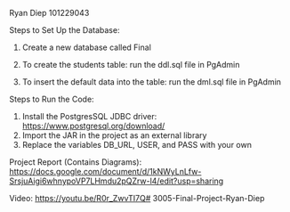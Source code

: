 Ryan Diep
101229043

Steps to Set Up the Database:
1. Create a new database called Final
2. To create the students table:
run the ddl.sql file in PgAdmin

3. To insert the default data into the table:
run the dml.sql file in PgAdmin

Steps to Run the Code:
1. Install the PostgresSQL JDBC driver: https://www.postgresql.org/download/
2. Import the JAR in the project as an external library
3. Replace the variables DB_URL, USER, and PASS with your own

Project Report (Contains Diagrams):
https://docs.google.com/document/d/1kNWyLnLfw-SrsjuAigi6whnypoVP7LHmdu2pQZrw-l4/edit?usp=sharing

Video:
https://youtu.be/R0r_ZwvTI7Q# 3005-Final-Project-Ryan-Diep
